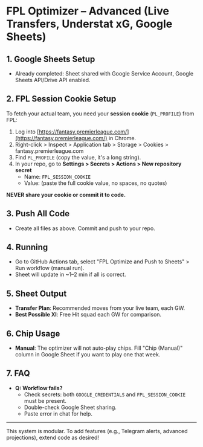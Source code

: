 # FPL Optimizer – Advanced (Live Transfers, Understat xG, Google Sheets)

## 1. Google Sheets Setup

- Already completed: Sheet shared with Google Service Account, Google Sheets API/Drive API enabled.

## 2. FPL Session Cookie Setup

To fetch your actual team, you need your **session cookie** (`PL_PROFILE`) from FPL:
1. Log into [https://fantasy.premierleague.com/](https://fantasy.premierleague.com/) in Chrome.
2. Right-click > Inspect > Application tab > Storage > Cookies > fantasy.premierleague.com
3. Find `PL_PROFILE` (copy the value, it's a long string).
4. In your repo, go to **Settings > Secrets > Actions > New repository secret**
    - Name: `FPL_SESSION_COOKIE`
    - Value: (paste the full cookie value, no spaces, no quotes)

**NEVER share your cookie or commit it to code.**

## 3. Push All Code

- Create all files as above. Commit and push to your repo.

## 4. Running

- Go to GitHub Actions tab, select "FPL Optimize and Push to Sheets" > Run workflow (manual run).
- Sheet will update in ~1–2 min if all is correct.

## 5. Sheet Output

- **Transfer Plan**: Recommended moves from your live team, each GW.
- **Best Possible XI**: Free Hit squad each GW for comparison.

## 6. Chip Usage

- **Manual**: The optimizer will not auto-play chips. Fill "Chip (Manual)" column in Google Sheet if you want to play one that week.

## 7. FAQ

- **Q: Workflow fails?**
    - Check secrets: both `GOOGLE_CREDENTIALS` and `FPL_SESSION_COOKIE` must be present.
    - Double-check Google Sheet sharing.
    - Paste error in chat for help.

---

This system is modular. To add features (e.g., Telegram alerts, advanced projections), extend code as desired!
